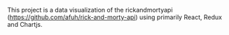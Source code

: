This project is a data visualization of the rickandmortyapi (https://github.com/afuh/rick-and-morty-api) using primarily React, Redux and Chartjs.
